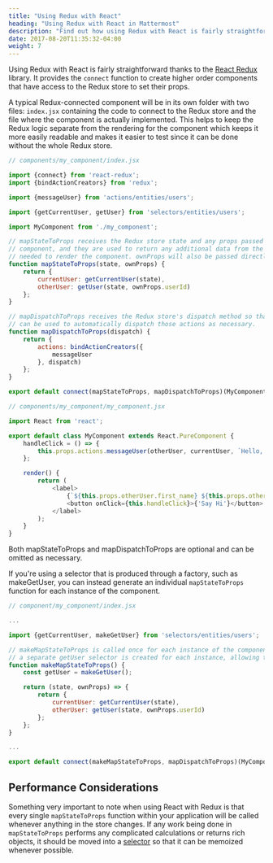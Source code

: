 ```yaml
---
title: "Using Redux with React"
heading: "Using Redux with React in Mattermost"
description: "Find out how using Redux with React is fairly straightforward thanks to the React Redux library."
date: 2017-08-20T11:35:32-04:00
weight: 7
---
```


Using Redux with React is fairly straightforward thanks to the [React Redux](https://github.com/reactjs/react-redux) library. It provides the `connect` function to create higher order components that have access to the Redux store to set their props.

A typical Redux-connected component will be in its own folder with two files: `index.jsx` containing the code to connect to the Redux store and the file where the component is actually implemented. This helps to keep the Redux logic separate from the rendering for the component which keeps it more easily readable and makes it easier to test since it can be done without the whole Redux store.

```javascript
// components/my_component/index.jsx

import {connect} from 'react-redux';
import {bindActionCreators} from 'redux';

import {messageUser} from 'actions/entities/users';

import {getCurrentUser, getUser} from 'selectors/entities/users';

import MyComponent from './my_component';

// mapStateToProps receives the Redux store state and any props passed into the connected
// component, and they are used to return any additional data from the Redux store that is
// needed to render the component. ownProps will also be passed directly to the component.
function mapStateToProps(state, ownProps) {
    return {
        currentUser: getCurrentUser(state),
        otherUser: getUser(state, ownProps.userId)
    };
}

// mapDispatchToProps receives the Redux store's dispatch method so that bindActionCreators
// can be used to automatically dispatch those actions as necessary.
function mapDispatchToProps(dispatch) {
    return {
        actions: bindActionCreators({
            messageUser
        }, dispatch)
    };
}

export default connect(mapStateToProps, mapDispatchToProps)(MyComponent);

// components/my_component/my_component.jsx

import React from 'react';

export default class MyComponent extends React.PureComponent {
    handleClick = () => {
        this.props.actions.messageUser(otherUser, currentUser, `Hello, ${this.props.otherUser.first_name}!`);
    };

    render() {
        return (
            <label>
                {`${this.props.otherUser.first_name} ${this.props.otherUser.last_name}: `}
                <button onClick={this.handleClick}>{'Say Hi'}</button>
            </label>
        );
    }
}
```

Both mapStateToProps and mapDispatchToProps are optional and can be omitted as necessary.

If you're using a selector that is produced through a factory, such as makeGetUser, you can instead generate an individual `mapStateToProps` function for each instance of the component.

```javascript
// component/my_component/index.jsx

...

import {getCurrentUser, makeGetUser} from 'selectors/entities/users';

// makeMapStateToProps is called once for each instance of the component on the page. Because of this
// a separate getUser selector is created for each instance, allowing them to be memoized separately.
function makeMapStateToProps() {
    const getUser = makeGetUser();

    return (state, ownProps) => {
        return {
            currentUser: getCurrentUser(state),
            otherUser: getUser(state, ownProps.userId)
        };
    };
}

...

export default connect(makeMapStateToProps, mapDispatchToProps)(MyComponent);
```

## Performance Considerations

Something very important to note when using React with Redux is that every single `mapStateToProps` function within your application will be called whenever anything in the store changes. If any work being done in `mapStateToProps` performs any complicated calculations or returns rich objects, it should be moved into a [selector](/contribute/redux/selectors/) so that it can be memoized whenever possible.

